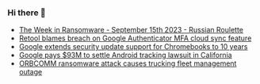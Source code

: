 ### Hi there 👋

<!--START_SECTION:feed-->
* [The Week in Ransomware - September 15th 2023 - Russian Roulette](https://www.bleepingcomputer.com/news/security/the-week-in-ransomware-september-15th-2023-russian-roulette/)
* [Retool blames breach on Google Authenticator MFA cloud sync feature](https://www.bleepingcomputer.com/news/security/retool-blames-breach-on-google-authenticator-mfa-cloud-sync-feature/)
* [Google extends security update support for Chromebooks to 10 years](https://www.bleepingcomputer.com/news/security/google-extends-security-update-support-for-chromebooks-to-10-years/)
* [Google pays $93M to settle Android tracking lawsuit in California](https://www.bleepingcomputer.com/news/google/google-pays-93m-to-settle-android-tracking-lawsuit-in-california/)
* [ORBCOMM ransomware attack causes trucking fleet management outage](https://www.bleepingcomputer.com/news/security/orbcomm-ransomware-attack-causes-trucking-fleet-management-outage/)
<!--END_SECTION:feed-->

<!--
**frankenk/frankenk** is a ✨ _special_ ✨ repository because its `README.md` (this file) appears on your GitHub profile.

Here are some ideas to get you started:

- 🔭 I’m currently working on ...
- 🌱 I’m currently learning ...
- 👯 I’m looking to collaborate on ...
- 🤔 I’m looking for help with ...
- 💬 Ask me about ...
- 📫 How to reach me: ...
- 😄 Pronouns: ...
- ⚡ Fun fact: ...
-->



